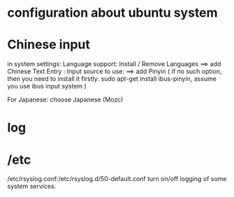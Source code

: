 # configuration about ubuntu system



# Chinese input
in system settings:
	Language support: Install / Remove Languages	==> add Chinese
	Text Entry	: Input source to use:		==> add Pinyin ( if no such option, then you
need to install it firstly: sudo apt-get install ibus-pinyin, assume you use ibus input system )	

For Japanese: choose Japanese (Mozc)
	

# log
# /etc
/etc/rsyslog.conf:/etc/rsyslog.d/50-default.conf
    turn on/off logging of some system services.
